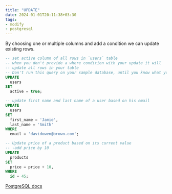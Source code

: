 ```yaml
---
title: "UPDATE"
date: 2024-01-01T20:11:38+03:30
tags:
- modify
- postgresql
---
```

By choosing one or multiple columns and add a condition we can update
existing rows.

```sql
-- set active column of all rows in `users` table
-- when you don't provide a where condition with your update it will
-- update all rows in your table
-- Don't run this query on your sample database, until you know what you're doing
UPDATE
  users
SET
  active = true;

-- update first name and last name of a user based on his email
UPDATE
  users
SET
  first_name = 'Jamie',
  last_name = 'Smith'
WHERE
  email = 'davidowen@brown.com';

-- Update price of a product based on its current value
-- -add price by 10
UPDATE
  products
SET
  price = price + 10,
WHERE
  id = 45;
```
[PostgreSQL docs](https://www.postgresql.org/docs/current/sql-update.html)
